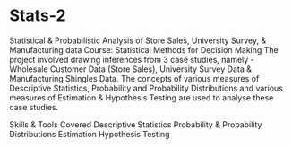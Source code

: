 # Stats-2
Statistical &amp; Probabilistic Analysis of Store Sales, University Survey, &amp; Manufacturing data
Course: Statistical Methods for Decision Making
The project involved drawing inferences from 3 case studies, namely - Wholesale Customer Data (Store Sales), University Survey Data & Manufacturing Shingles Data. The concepts of various measures of Descriptive Statistics, Probability and Probability Distributions and various measures of Estimation & Hypothesis Testing are used to analyse these case studies.

Skills & Tools Covered
Descriptive Statistics
Probability & Probability Distributions
Estimation
Hypothesis Testing
